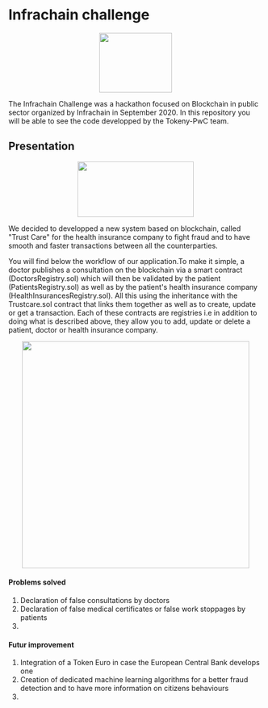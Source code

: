 # Infrachain challenge

<p align="center">
  <img width="144" height="118" src="https://imgur.com/RfvoSDX.png">
</p>

The Infrachain Challenge was a hackathon focused on Blockchain in public sector organized by Infrachain in September 2020. In this repository you will be able to see the code developped by the Tokeny-PwC team.

## Presentation 

<p align="center">
  <img width="230" height="110" src="https://imgur.com/HoooTrT.png">
</p>

We decided to developped a new system based on blockchain, called "Trust Care" for the health insurance company to fight fraud and to have smooth and faster transactions between all the counterparties.

You will find below the workflow of our application.To make it simple, a doctor publishes a consultation on the blockchain via a smart contract (DoctorsRegistry.sol) which will then be validated by the patient (PatientsRegistry.sol) as well as by the patient's health insurance company (HealthInsurancesRegistry.sol). All this using the inheritance with the Trustcare.sol contract that links them together as well as to create, update or get a transaction. Each of these contracts are registries i.e in addition to doing what is described above, they allow you to add, update or delete a patient, doctor or health insurance company. 

<p align="center">
  <img width="450" height="450" src="https://imgur.com/8Z1feqX.png">
</p>


#### Problems solved

1. Declaration of false consultations by doctors
2. Declaration of false medical certificates or false work stoppages by patients 
3.

#### Futur improvement

1. Integration of a Token Euro in case the European Central Bank develops one
2. Creation of dedicated machine learning algorithms for a better fraud detection and to have more information on citizens behaviours 
3. 
